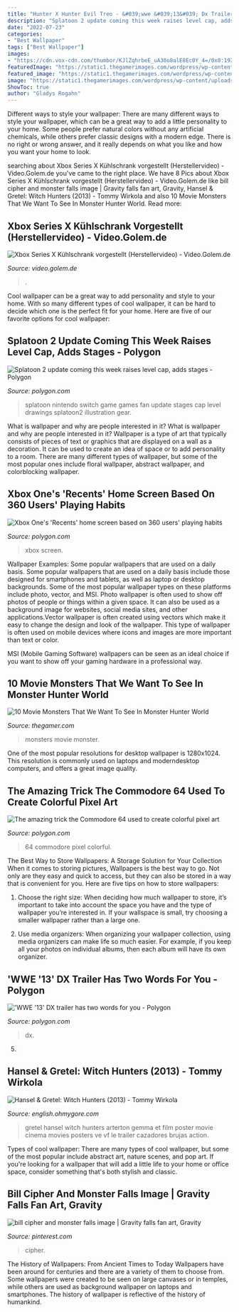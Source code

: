 ```yaml
---
title: "Hunter X Hunter Evil Treo - &#039;wwe &#039;13&#039; Dx Trailer Has Two Words For You"
description: "Splatoon 2 update coming this week raises level cap, adds stages"
date: "2022-07-23"
categories:
- "Best Wallpaper"
tags: ["Best Wallpaper"]
images:
- "https://cdn.vox-cdn.com/thumbor/KJlZqhrbeE_uA30o8alE8Ec0Y_4=/0x0:1920x1151/1200x800/filters:focal(807x423:1113x729)/cdn.vox-cdn.com/uploads/chorus_image/image/57693685/Switch_Splatoon2_illustration_02.0.jpg"
featuredImage: "https://static1.thegamerimages.com/wordpress/wp-content/uploads/2020/01/movie-monsters.jpg"
featured_image: "https://static1.thegamerimages.com/wordpress/wp-content/uploads/2020/01/movie-monsters.jpg"
image: "https://static1.thegamerimages.com/wordpress/wp-content/uploads/2020/01/movie-monsters.jpg"
ShowToc: true
author: "Gladys Rogahn"
---
```



Different ways to style your wallpaper:
There are many different ways to style your wallpaper, which can be a great way to add a little personality to your home. Some people prefer natural colors without any artificial chemicals, while others prefer classic designs with a modern edge. There is no right or wrong answer, and it really depends on what you like and how you want your home to look.

	

		
searching about Xbox Series X Kühlschrank vorgestellt (Herstellervideo) - Video.Golem.de you've came to the right place. We have 8 Pics about Xbox Series X Kühlschrank vorgestellt (Herstellervideo) - Video.Golem.de like bill cipher and monster falls image | Gravity falls fan art, Gravity, Hansel &amp; Gretel: Witch Hunters (2013) - Tommy Wirkola and also 10 Movie Monsters That We Want To See In Monster Hunter World. Read more:
		
    
## Xbox Series X Kühlschrank Vorgestellt (Herstellervideo) - Video.Golem.de

<img loading=lazy src="https://video.golem.de/teaser/1/1/25220/xbox-series-x-kuehlschrank-vorgestellt-(herstellervideo).jpg" onerror="this.onerror=null;this.src='https://tse4.mm.bing.net/th?id=OIP.T5-f4Ax8Cbn2r3quFR6VmAHaEK&amp;pid=15.1';" alt="Xbox Series X Kühlschrank vorgestellt (Herstellervideo) - Video.Golem.de">

_Source: video.golem.de_

>. 

	

Cool wallpaper can be a great way to add personality and style to your home. With so many different types of cool wallpaper, it can be hard to decide which one is the perfect fit for your home. Here are five of our favorite options for cool wallpaper: 

    
## Splatoon 2 Update Coming This Week Raises Level Cap, Adds Stages - Polygon

<img loading=lazy src="https://cdn.vox-cdn.com/thumbor/KJlZqhrbeE_uA30o8alE8Ec0Y_4=/0x0:1920x1151/1200x800/filters:focal(807x423:1113x729)/cdn.vox-cdn.com/uploads/chorus_image/image/57693685/Switch_Splatoon2_illustration_02.0.jpg" onerror="this.onerror=null;this.src='https://tse3.mm.bing.net/th?id=OIP.0KcjcHDKGh4EJcPpfIxblAHaE8&amp;pid=15.1';" alt="Splatoon 2 update coming this week raises level cap, adds stages - Polygon">

_Source: polygon.com_

>splatoon nintendo switch game games fan update stages cap level drawings splatoon2 illustration gear. 

	

What is wallpaper and why are people interested in it?
What is wallpaper and why are people interested in it?
Wallpaper is a type of art that typically consists of pieces of text or graphics that are displayed on a wall as a decoration. It can be used to create an idea of space or to add personality to a room. There are many different types of wallpaper, but some of the most popular ones include floral wallpaper, abstract wallpaper, and colorblocking wallpaper.

    
## Xbox One&#039;s &#039;Recents&#039; Home Screen Based On 360 Users&#039; Playing Habits

<img loading=lazy src="https://cdn.vox-cdn.com/thumbor/84cZWJLCZ6NzF4ny7aFeGi43ydk=/0x0:1100x619/1600x900/cdn.vox-cdn.com/uploads/chorus_image/image/19803881/xbox_one_pins.0.jpg" onerror="this.onerror=null;this.src='https://tse1.mm.bing.net/th?id=OIP.reFgLwjVE5cpZqo7ElsVcQHaEK&amp;pid=15.1';" alt="Xbox One&#039;s &#039;Recents&#039; home screen based on 360 users&#039; playing habits">

_Source: polygon.com_

>xbox screen. 

	

Wallpaper Examples: Some popular wallpapers that are used on a daily basis.
Some popular wallpapers that are used on a daily basis include those designed for smartphones and tablets, as well as laptop or desktop backgrounds. Some of the most popular wallpaper types on these platforms include photo, vector, and MSI. 
Photo wallpaper is often used to show off photos of people or things within a given space. It can also be used as a background image for websites, social media sites, and other applications.Vector wallpaper is often created using vectors which make it easy to change the design and look of the wallpaper. This type of wallpaper is often used on mobile devices where icons and images are more important than text or color. 

MSI (Mobile Gaming Software) wallpapers can be seen as an ideal choice if you want to show off your gaming hardware in a professional way.

    
## 10 Movie Monsters That We Want To See In Monster Hunter World

<img loading=lazy src="https://static1.thegamerimages.com/wordpress/wp-content/uploads/2020/01/movie-monsters.jpg" onerror="this.onerror=null;this.src='https://tse1.mm.bing.net/th?id=OIP.FbRNfxFI66bCDDeDtKeBxQHaD5&amp;pid=15.1';" alt="10 Movie Monsters That We Want To See In Monster Hunter World">

_Source: thegamer.com_

>monsters movie monster. 

	

One of the most popular resolutions for desktop wallpaper is 1280x1024. This resolution is commonly used on laptops and moderndesktop computers, and offers a great image quality.

    
## The Amazing Trick The Commodore 64 Used To Create Colorful Pixel Art

<img loading=lazy src="https://cdn.vox-cdn.com/thumbor/Xe7sg71D8hjKQGgudOdrWMZ22I4=/0x9:909x520/1600x900/cdn.vox-cdn.com/uploads/chorus_image/image/46999792/Screen_Shot_2015-08-20_at_1.46.47_PM.0.0.png" onerror="this.onerror=null;this.src='https://tse4.mm.bing.net/th?id=OIP.C-l2kh130e5f9rwiMQ4flAHaEK&amp;pid=15.1';" alt="The amazing trick the Commodore 64 used to create colorful pixel art">

_Source: polygon.com_

>64 commodore pixel colorful. 

	

The Best Way to Store Wallpapers: A Storage Solution for Your Collection
When it comes to storing pictures, Wallpapers is the best way to go. Not only are they easy and quick to access, but they can also be stored in a way that is convenient for you. Here are five tips on how to store wallpapers:
1) Choose the right size: When deciding how much wallpaper to store, it’s important to take into account the space you have and the type of wallpaper you’re interested in. If your wallspace is small, try choosing a smaller wallpaper rather than a large one.

2) Use media organizers: When organizing your wallpaper collection, using media organizers can make life so much easier. For example, if you keep all your photos on individual albums, then each album will have its own organizer.

    
## &#039;WWE &#039;13&#039; DX Trailer Has Two Words For You - Polygon

<img loading=lazy src="https://cdn.vox-cdn.com/thumbor/QlxM4hOc-n1AgW3SWeu72duQDig=/0x0:1100x619/1820x1213/filters:focal(462x221:638x397)/cdn.vox-cdn.com/uploads/chorus_image/image/61156459/dx-entrance-2.0.1491168898.0.jpg" onerror="this.onerror=null;this.src='https://tse4.mm.bing.net/th?id=OIP.Zi7Fw8CoEu7-42iqWqPE2gHaE7&amp;pid=15.1';" alt="&#039;WWE &#039;13&#039; DX trailer has two words for you - Polygon">

_Source: polygon.com_

>dx. 

	

5.

    
## Hansel &amp; Gretel: Witch Hunters (2013) - Tommy Wirkola

<img loading=lazy src="http://www.ohmygore.com/movies/hansel_and_gretel_witch_hunters/a.jpg" onerror="this.onerror=null;this.src='https://tse1.mm.bing.net/th?id=OIP.Wa6rU19somRyf9BL7N6o3AHaJ4&amp;pid=15.1';" alt="Hansel &amp; Gretel: Witch Hunters (2013) - Tommy Wirkola">

_Source: english.ohmygore.com_

>gretel hansel witch hunters arterton gemma et film poster movie cinema movies posters ve vf le trailer cazadores brujas action. 

	

Types of cool wallpaper:
There are many types of cool wallpaper, but some of the most popular include abstract art, nature scenes, and pop art. If you're looking for a wallpaper that will add a little life to your home or office space, consider something that's both stylish and classic.

    
## Bill Cipher And Monster Falls Image | Gravity Falls Fan Art, Gravity

<img loading=lazy src="https://i.pinimg.com/736x/6b/2b/f4/6b2bf4eb6dd0f719b331ecb808cbd641--gravity-falls-monster.jpg" onerror="this.onerror=null;this.src='https://tse2.mm.bing.net/th?id=OIP.dX5DC30i60VVjTUuyvJ-ZQHaKQ&amp;pid=15.1';" alt="bill cipher and monster falls image | Gravity falls fan art, Gravity">

_Source: pinterest.com_

>cipher. 

	

The History of Wallpapers: From Ancient Times to Today
Wallpapers have been around for centuries and there are a variety of them to choose from. Some wallpapers were created to be seen on large canvases or in temples, while others are used as background wallpaper on laptops and smartphones. The history of wallpaper is reflective of the history of humankind.

